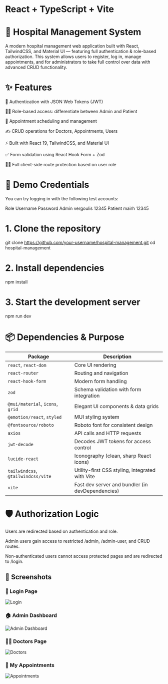 # React + TypeScript + Vite

# 🏥 Hospital Management System
A modern hospital management web application built with React, TailwindCSS, and Material UI — featuring full authentication & role-based authorization. This system allows users to register, log in, manage appointments, and for administrators to take full control over data with advanced CRUD functionality.


# ✨ Features
🔐 Authentication with JSON Web Tokens (JWT)

🧑‍⚕️ Role-based access: differentiate between Admin and Patient

📅 Appointment scheduling and management

✍️ CRUD operations for Doctors, Appointments, Users

⚡ Built with React 19, TailwindCSS, and Material UI

✅ Form validation using React Hook Form + Zod

👮‍♂️ Full client-side route protection based on user role

# 🧪 Demo Credentials
You can try logging in with the following test accounts:

Role	Username	Password
Admin	vergoulis	12345
Patient	mairh	12345


# 1. Clone the repository
git clone https://github.com/your-username/hospital-management.git
cd hospital-management

# 2. Install dependencies
npm install

# 3. Start the development server
npm run dev


# 📦 Dependencies & Purpose

| Package                           | Description                                         |
|-----------------------------------|-----------------------------------------------------|
| `react`, `react-dom`              | Core UI rendering                                   |
| `react-router`                    | Routing and navigation                              |
| `react-hook-form`                 | Modern form handling                                |
| `zod`                             | Schema validation with form integration             |
| `@mui/material`, `icons`, `grid` | Elegant UI components & data grids                  |
| `@emotion/react`, `styled`       | MUI styling system                                  |
| `@fontsource/roboto`             | Roboto font for consistent design                   |
| `axios`                           | API calls and HTTP requests                         |
| `jwt-decode`                      | Decodes JWT tokens for access control               |
| `lucide-react`                    | Iconography (clean, sharp React icons)              |
| `tailwindcss`, `@tailwindcss/vite`| Utility-first CSS styling, integrated with Vite     |
| `vite`                            | Fast dev server and bundler (in devDependencies)    |


# 🛡️ Authorization Logic
Users are redirected based on authentication and role.

Admin users gain access to restricted /admin, /admin-user, and CRUD routes.

Non-authenticated users cannot access protected pages and are redirected to /login.



## 📸 Screenshots

### 🔐 Login Page
![Login](assets/screenshots/login.png)

### 🏠 Admin Dashboard
![Admin Dashboard](assets/screenshots/adminDashboard.png)

### 🧑‍⚕️ Doctors Page
![Doctors](assets/screenshots/doctors.png)

### 📅 My Appointments
![Appointments](assets/screenshots/my-appointments.png)